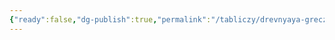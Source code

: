```yaml
---
{"ready":false,"dg-publish":true,"permalink":"/tabliczy/drevnyaya-grecziya/umirayushhaya-nioba-s-mladshej-docheryu/","dgPassFrontmatter":true}
---
```



